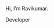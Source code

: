 Hi, I’m Ravikumar.

Developer

<!---
ravi7mech/ravi7mech is a ✨ special ✨ repository because its `README.md` (this file) appears on your GitHub profile.
You can click the Preview link to take a look at your changes.
--->
